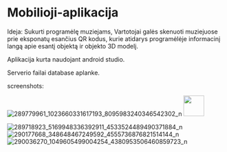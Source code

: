 # Mobilioji-aplikacija

Ideja: Sukurti programėlę muziejams, Vartotojai galės skenuoti muziejuose prie eksponatų esančius QR kodus, kurie atidarys programėlėje
informacinį langą apie esantį objektą ir objekto 3D modelį.

Aplikacija kurta naudojant android studio.

Serverio failai database aplanke.

screenshots:

![289779961_1023660331617193_8095983240346542302_n](https://user-images.githubusercontent.com/79107324/175822695-f656bb0e-d2bb-4823-b966-aeaaf0af26c2.jpg)
<img src="[https://github.com/favicon.ico](https://user-images.githubusercontent.com/79107324/175822695-f656bb0e-d2bb-4823-b966-aeaaf0af26c2.jpg)" width="48">


![289718923_5169948336392911_4533524489490371884_n](https://user-images.githubusercontent.com/79107324/175822696-1b840262-73b3-440e-b48c-3a0c1e461054.jpg)
![290177668_348648467249592_4555736876821514144_n](https://user-images.githubusercontent.com/79107324/175822698-668b18af-78e4-4dc5-a46a-b265ae95196b.jpg)
![290036270_1049605499004254_4380953506460859723_n](https://user-images.githubusercontent.com/79107324/175822701-84047fed-b486-4242-82dd-28cf0fc06f34.jpg)
